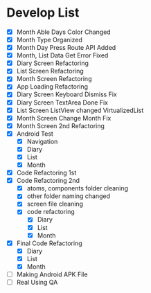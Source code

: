 # Develop List

- [x] Month Able Days Color Changed
- [x] Month Type Organized
- [x] Month Day Press Route API Added
- [x] Month, List Data Get Error Fixed
- [x] Diary Screen Refactoring
- [x] List Screen Refactoring
- [x] Month Screen Refactoring
- [x] App Loading Refactoring
- [x] Diary Screen Keyboard Dismiss Fix
- [x] Diary Screen TextArea Done Fix
- [x] List Screen ListView changed VirtualizedList
- [x] Month Screen Change Month Fix
- [x] Month Screen 2nd Refactoring
- [x] Android Test
  - [x] Navigation
  - [x] Diary
  - [x] List
  - [x] Month
- [x] Code Refactoring 1st
- [x] Code Refactoring 2nd
  - [x] atoms, components folder cleaning
  - [x] other folder naming changed
  - [x] screen file cleaning
  - [x] code refactoring
    - [x] Diary
    - [x] List
    - [x] Month
- [x] Final Code Refactoring
  - [x] Diary
  - [x] List
  - [x] Month
- [ ] Making Android APK File
- [ ] Real Using QA
